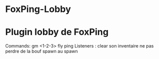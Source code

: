 # FoxPing-Lobby
# Plugin lobby de FoxPing
  Commands: 
		gm <1-2-3>
			fly
			ping
  Listeners : 
			clear son inventaire
			ne pas perdre de la bouf
			spawn au spawn
